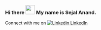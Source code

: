 ### Hi there <img src="https://raw.githubusercontent.com/MartinHeinz/MartinHeinz/master/wave.gif" width="30px"> My name is Sejal Anand.

Connect with me on [![Linkedin](https://i.stack.imgur.com/gVE0j.png) LinkedIn](https://www.linkedin.com/in/sejal-anand/)


<!--
**sejalanand23/sejalanand23** is a ✨ _special_ ✨ repository because its `README.md` (this file) appears on your GitHub profile.

Here are some ideas to get you started:

- 🔭 I’m currently working on ...
- 🌱 I’m currently learning ...
- 👯 I’m looking to collaborate on ...
- 🤔 I’m looking for help with ...
- 💬 Ask me about ...
- 📫 How to reach me: ...
- 😄 Pronouns: ...
- ⚡ Fun fact: ...
-->
